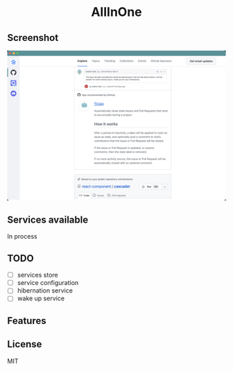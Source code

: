 <h1 align="center">
  AllInOne
  <br>
</h1>

## Screenshot

![AllInOne](screenshots/AllInOne.png)

## Services available
<string>In process</string>
<br>

## TODO

- [ ] services store
- [ ] service configuration
- [ ] hibernation service
- [ ] wake up service

## Features

License
-------------------
MIT